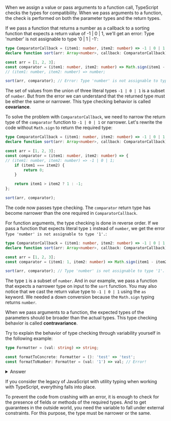 
When we assign a value or pass arguments to a function call, TypeScript checks the types for compatibility. When we pass arguments to a function, the check is performed on both the parameter types and the return types.

If we pass a function that returns a number as a callback to a sorting function that expects a return value of -1 | 0 | 1, we'll get an error: Type 'number' is not assignable to type '0 | 1 | -1':

```typescript
type ComparatorCallback = (item1: number, item2: number) => -1 | 0 | 1
declare function sort(arr: Array<number>, callback: ComparatorCallback): Array<number>

const arr = [1, 2, 3];
const comparator = (item1: number, item2: number) => Math.sign(item1 - item2);
// (item1: number, item2: number) => number;

sort(arr, comparator); // Error: Type 'number' is not assignable to type '0 | 1 | -1'.
```

The set of values from the union of three literal types `-1 | 0 | 1` is a subset of `number`. But from the error we can understand that the returned type must be either the same or narrower. This type checking behavior is called **covariance**.

To solve the problem with `ComparatorCallback`, we need to narrow the return type of the `comparator` function to `-1 | 0 | 1` or narrower. Let's rewrite the code without `Math.sign` to return the required type:

```typescript
type ComparatorCallback = (item1: number, item2: number) => -1 | 0 | 1
declare function sort(arr: Array<number>, callback: ComparatorCallback): Array<number>

const arr = [1, 2, 3];
const comparator = (item1: number, item2: number) => {
// (item1: number, item2: number) => -1 | 0 | 1;
    if (item1 === item2) {
        return 0;
    }

    return item1 > item2 ? 1 : -1;
};

sort(arr, comparator);
```

The code now passes type checking. The `comparator` return type has become narrower than the one required in `ComparatorCallback`.

For function arguments, the type checking is done in reverse order. If we pass a function that expects literal type `1` instead of `number`, we get the error `Type 'number' is not assignable to type '1'.`:

```typescript
type ComparatorCallback = (item1: number, item2: number) => -1 | 0 | 1
declare function sort(arr: Array<number>, callback: ComparatorCallback): Array<number>

const arr = [1, 2, 3];
const comparator = (item1: 1, item2: number) => Math.sign(item1 - item2) as -1 | 0 | 1;

sort(arr, comparator); // Type 'number' is not assignable to type '1'.
```

The type `1` is a subset of `number`. And in our example, we pass a function that expects a narrower type on input to the `sort` function. You may also notice that we cast the return value type to `-1 | 0 | 1` using the `as` keyword. We needed a down conversion because the `Math.sign` typing returns `number`.

When we pass arguments to a function, the expected types of the parameters should be broader than the actual types. This type checking behavior is called **contravariance**.

Try to explain the behavior of type checking through variability yourself in the following example:

```typescript
type Formatter = (val: string) => string;

const formatToConcrete: Formatter = (): 'test' => 'test';
const formatToNumber: Formatter = (val: '1') => val; // Error!
```

<details>
  <summary>Answer</summary>
  The parameter type can be wider and the output type can be narrower.
  In the example, formatToConcrete takes no parameters. This gives a wider type than the required string. And it returns a narrower literal type. formatToNumber expects a narrower type on the input, that's why the error occurs.
</details>


If you consider the legacy of JavaScript with utility typing when working with TypeScript, everything falls into place.

To prevent the code from crashing with an error, it is enough to check for the presence of fields or methods of the required types. And to get guarantees in the outside world, you need the variable to fall under external constraints. For this purpose, the type must be narrower or the same.
